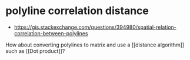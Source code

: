# polyline correlation distance

- https://gis.stackexchange.com/questions/394980/spatial-relation-correlation-between-polylines

How about converting polylines to matrix and use a [[distance algorithm]] such as [[Dot product]]?
